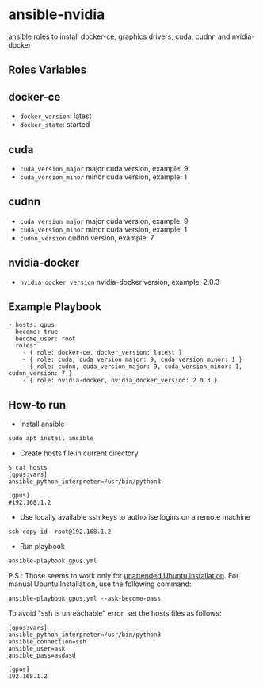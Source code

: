 ansible-nvidia
====================
ansible roles to install docker-ce, graphics drivers, cuda, cudnn and nvidia-docker

Roles Variables
--------------

docker-ce
--------------
- `docker_version`: latest
- `docker_state`: started

cuda
--------------
- `cuda_version_major` major cuda version, example: 9
- `cuda_version_minor` minor cuda version, example: 1

cudnn
--------------
- `cuda_version_major` major cuda version, example: 9
- `cuda_version_minor` minor cuda version, example: 1
- `cudnn_version` cudnn version, example: 7

nvidia-docker
--------------
- `nvidia_docker_version` nvidia-docker version, example: 2.0.3

Example Playbook
----------------
```
- hosts: gpus
  become: true
  become_user: root
  roles:
    - { role: docker-ce, docker_version: latest }
    - { role: cuda, cuda_version_major: 9, cuda_version_minor: 1 }
    - { role: cudnn, cuda_version_major: 9, cuda_version_minor: 1, cudnn_version: 7 }
    - { role: nvidia-docker, nvidia_docker_version: 2.0.3 }
```

How-to run
----------------
- Install ansible
```
sudo apt install ansible
```
- Create hosts file in current directory
```
$ cat hosts
[gpus:vars]
ansible_python_interpreter=/usr/bin/python3

[gpus]
#192.168.1.2
```
- Use locally available ssh keys to authorise logins on a remote machine 
```
ssh-copy-id  root@192.168.1.2
```
- Run playbook
```
ansible-playbook gpus.yml
```

P.S.: Those seems to work only for [unattended Ubuntu installation](https://github.com/noxouille/linux-unattended-installation). For manual Ubuntu Installation, use the following command:

```
ansible-playbook gpus.yml --ask-become-pass 
```

To avoid "ssh is unreachable" error, set the hosts files as follows:

```
[gpus:vars]
ansible_python_interpreter=/usr/bin/python3
ansible_connection=ssh
ansible_user=ask
ansible_pass=asdasd

[gpus]
192.168.1.2
```